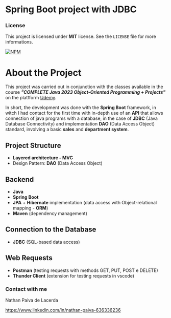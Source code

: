 # Spring Boot project with JDBC

### License

This project is licensed under **MIT** license. See the `LICENSE` file for more informations. 

[![NPM](https://img.shields.io/npm/l/react)](https://github.com/nathan00pdl/Projeto2_Java_Spring/blob/main/LICENSE) 


# About the Project

This project was carried out in conjunction with the classes available in the course ***"COMPLETE Java 2023 Object-Oriented Programming + Projects"*** on the platfform [Udemy](https://www.udemy.com/).

In short, the development was done with the **Spring Boot** framework, in witch I had contact for the first time with in-depth use of an **API** that allows connection of java programs with a database, in the case of **JDBC** (Java Database Connectivity) and implementation **DAO** (Data Access Object) standard, involving a basic **sales** and **department system**. 

## Project Structure 
- **Layered architecture - MVC**
- Design Pattern: **DAO** (Data Access Object)

## Backend
- **Java**
- **Spring Boot** 
- **JPA** + **Hibernate** implementation (data access with Object-relational mapping - **ORM**)
- **Maven** (dependency management)
  
## Connection to the Database
- **JDBC** (SQL-based data access)
  
## Web Requests
- **Postman** (testing requests with methods GET, PUT, POST e DELETE)
- **Thunder Client** (extension for testing requests in vscode)

### Contact with me 

Nathan Paiva de Lacerda

https://www.linkedin.com/in/nathan-paiva-636336236

